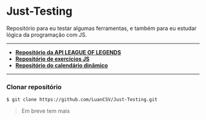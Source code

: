 # Just-Testing
Repositório para eu testar algumas ferramentas, e também para eu estudar lógica da programação com JS.

---
- __[Repositório da API LEAGUE OF LEGENDS](https://github.com/LuanCSV/Just-Testing/tree/master/LOL-API)__
- __[Repositório de exercícios JS](https://github.com/LuanCSV/Just-Testing/tree/master/Exercicios/JS-EXERCICIOS)__
- __[Repositório do calendário dinâmico](https://github.com/LuanCSV/Just-Testing/tree/master/calendario)__
---


### Clonar repositório
``` 
$ git clone https://github.com/LuanCSV/Just-Testing.git
```

> Em breve tem mais